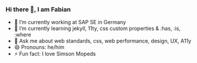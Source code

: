 ### Hi there 👋, I am Fabian

<!--
**trilodge/trilodge** is a ✨ _special_ ✨ repository because its `README.md` (this file) appears on your GitHub profile.
-->

- 🔭 I’m currently working at SAP SE in Germany
- 🌱 I’m currently learning jekyll, 11ty, css custom properties & :has, :is, :where
- 💬 Ask me about web standards, css, web performance, design, UX, A11y
- 😄 Pronouns: he/him
- ⚡ Fun fact: I love Simson Mopeds


